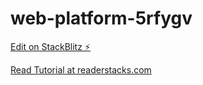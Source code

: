 # web-platform-5rfygv

[Edit on StackBlitz ⚡️](https://stackblitz.com/edit/web-platform-5rfygv)

<a href='https://readerstacks.com/convert-any-form-into-ajax-request-in-jquery/'>Read Tutorial at readerstacks.com </a>
